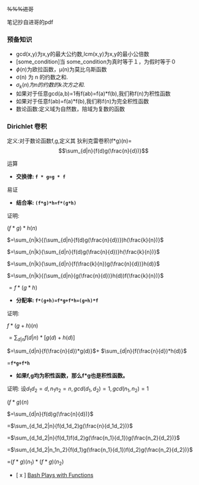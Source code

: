 ~~%%%进哥~~

笔记抄自进哥的pdf
### 预备知识
* gcd(x,y)为x,y的最大公约数,lcm(x,y)为x,y的最小公倍数
* [some_condition]当 some_condition为真时等于１，为假时等于０
* $\phi(n)$为欧拉函数，μ(n)为莫比乌斯函数
* σ(n) 为 n 的约数之和.
* $σ_k (n) 为 n 的约数的 k 次方之和.$
* 如果对于任意gcd(a,b)=1有f(ab)=f(a)*f(b),我们称f(n)为积性函数
* 如果对于任意f(ab)=f(a)*f(b),我们称f(n)为完全积性函数
* 数论函数:定义域为自然数，陪域为复数的函数
### Dirichlet 卷积
定义:对于数论函数f,g,定义其 狄利克雷卷积(f*g)(n)=      
 $$\sum_{d|n}{f(d)g(\frac{n}{d})}$$

运算
* **交换律: ```f * g=g * f```**

易证

* **结合率: ```(f*g)*h=f*(g*h)```**

证明:

$(f*g)*h(n)$

$=\sum_{n|k}{(\sum_{d|n}{f(d)g(\frac{n}{d})})h(\frac{k}{n})}$

$=\sum_{n|k}{\sum_{d|n}{f(d)g(\frac{n}{d})}h(\frac{k}{n})}$

$=\sum_{n|k}{\sum_{d|n}{f(\frac{k}{n})g(\frac{n}{d})}h(d)}$

$=\sum_{n|k}{(\sum_{d|n}{g(\frac{n}{d})}h(d))f(\frac{k}{n})}$

$=f*(g*h)$

* **分配率: ```f*(g+h)=f*g+f*h=(g+h)*f```**

证明:

$f*(g+h)(n)$

$=\sum_{d|n}{f(d|n)*[g(d)+h(d)]}$

$=\sum_{d|n}{f(\frac{n}{d})*g(d)}$+ 
$\sum_{d|n}{f(\frac{n}{d})*h(d)}$

=**```f*g+f*h```**

* **如果f,g均为积性函数，那么f*g也是积性函数。**

证明:
设$d_1d_2=d,n_1n_2=n,gcd(d_1,d_2)=1,gcd(n_1,n_2)=1$

$(f*g)(n)$

$=\sum_{d|n}{f(d)g(\frac{n}{d})}$

=$\sum_{d_1d_2|n}{f(d_1d_2)g(\frac{n}{d_1d_2})}$

=$\sum_{d_1d_2|n}{f(d_1)f(d_2)g(\frac{n_1}{d_1})g(\frac{n_2}{d_2})}$

=$\sum_{d_1d_2|n_1n_2}{f(d_1)g(\frac{n_1}{d_1})f(d_2)g(\frac{n_2}{d_2})}$

=$(f*g)(n_1)*(f*g)(n_2)$

* [ x ] [Bash Plays with Functions](https://www.luogu.org/problemnew/show/CF757E)
